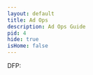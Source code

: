 ```yaml
---
layout: default
title: Ad Ops
description: Ad Ops Guide
pid: 4
hide: true
isHome: false
---
```


DFP:

